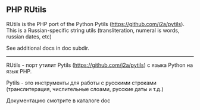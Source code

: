 PHP RUtils
----------

RUtils is the PHP port of the Python Pytils (https://github.com/j2a/pytils).
This is a Russian-specific string utils (transliteration, numeral is words, russian dates, etc)

See additional docs in doc subdir.

----------

RUtils - порт утилит Pytils (https://github.com/j2a/pytils) с языка Python на язык PHP.

Pytils - это инструменты для работы с русскими строками (транслитерация, числительные слоами, русские даты и т.д.)

Документацию смотрите в каталоге doc
